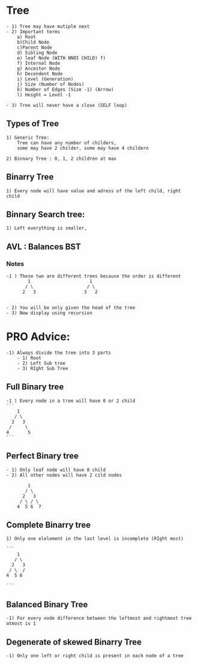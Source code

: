 # Tree
    - 1) Tree may have mutiple next
    - 2) Important terms 
        a) Root 
        b)Child Node
        c)Parent Node 
        d) Sibling Node
        e) leaf Node (WITH NNOI CHILD) f)  
        f) Internal Node
        g) Ancestor Node
        h) Decendent Node
        i) Level (Generation)
        j) Size (Number of Nodes)
        k) Number of Edges (Size -1) (Arrow)
        l) Height = Level -1

    - 3) Tree will never have a close (SELF loop)


## Types of Tree
    1) Generic Tree: 
        Tree can have any number of childers,
        some may have 2 childer, some may have 4 childern

    2) Binnary Tree : 0, 1, 2 children at max

## Binarry Tree 
    1) Every node will have value and adress of the left child, right child

## Binnary Search tree: 
    1) Left everything is smaller, 
## AVL : Balances BST



### Notes

    -1 ) These two are different trees because the order is different 
            1                      1
           / \                    / \
          2   3                  3   2


    - 2) You will be only given the head of the tree
    - 3) Now display using recursion 

# PRO Advice:
    -1) Always divide the tree into 3 parts
        - 1) Root
        - 2) Left Sub tree
        - 3) RIght Sub Tree
        
## Full Binary tree
    -1 ) Every node in a tree will have 0 or 2 child
    ```
        1
       / \
      2   3
     /     \
    4       5
    ```    
## Perfect Binary tree 
    - 1) Only leaf node will have 0 child
    - 2) All other nodes will have 2 cild nodes 
```
        1
       / \
      2   3
     / \ / \
    4  5 6  7
```


## Complete Binarry tree

    1) Only one elelement in the last level is incomplete (RIght most)

    ```
        1
       / \
      2   3
     / \  /
    4  5 6 

    ```

## Balanced Binary Tree
    -1) For every node difference between the leftmost and rightmost tree atmost is 1

## Degenerate of skewed Binarry Tree
    -1) Only one left or right child is present in each node of a tree